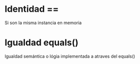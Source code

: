 # Identidad ==
Si son la misma instancia en memoria
# Igualdad equals()
Igualdad semántica o lógia implementada a atraves del equals()